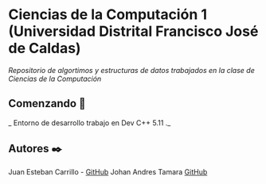 # Ciencias de la Computación 1 (Universidad Distrital Francisco José de Caldas)

_Repositorio de algortimos y estructuras de datos trabajados en la clase de Ciencias de la Computación_

## Comenzando 🚀

_ Entorno de desarrollo trabajo en Dev C++ 5.11 ._

## Autores ✒️

Juan Esteban Carrillo - [GitHub](https://github.com/JuanCarrill0)
Johan Andres Tamara [GitHub](https://github.com/Johan-FF)
